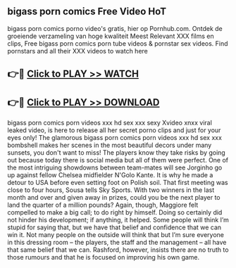 ## bigass porn comics Free Video HoT 

bigass porn comics porno video's gratis, hier op Pornhub.com. Ontdek de groeiende verzameling van hoge kwaliteit Meest Relevant XXX films en clips,
Free bigass porn comics porn tube videos & pornstar sex videos. Find pornstars and all their XXX videos to watch here


## 👉🔴 [Click to PLAY >> WATCH](http://us.freeplayer.one?title=bigass_porn_comics&ref=16D)

## 👉🔴 [Click to PLAY >> DOWNLOAD](http://us.freeplayer.one?title=bigass_porn_comics&ref=16D)


bigass porn comics porn videos xxx hd sex xxx sexy Xvideo xnxx viral leaked video, is here to release all her secret porno clips and just for your eyes only! The glamorous bigass porn comics porn videos xxx hd sex xxx bombshell makes her scenes in the most beautiful decors under many sunsets, you don't want to miss! The players know they take risks by going out because today there is social media but all of them were perfect. One of the most intriguing showdowns between team-mates will see Jorginho go up against fellow Chelsea midfielder N'Golo Kante. It is why he made a detour to USA before even setting foot on Polish soil. That first meeting was close to four hours, Sousa tells Sky Sports. With two winners in the last month and over and given away in prizes, could you be the next player to land the quarter of a million pounds? Again, though, Maggiore felt compelled to make a big call; to do right by himself. Doing so certainly did not hinder his development; if anything, it helped. Some people will think I’m stupid for saying that, but we have that belief and confidence that we can win it. Not many people on the outside will think that but I’m sure everyone in this dressing room – the players, the staff and the management – all have that same belief that we can. Rashford, however, insists there are no truth to those rumours and that he is focused on improving his own game.